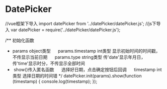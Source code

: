 # DatePicker
//vue框架下导入
import datePicker from '../datePicker/datePicker.js';
//js下导入
var datePicker = require('../datePicker/datePicker.js');

/** 初始化函数
 *  params object类型 
      params.timestamp int类型 显示初始时间的时间戳，不传显示当前日期
      params.type string类型 传'date'显示年月日，传'time'显示时分，不传显示全部时间
 *  show()传入匿名函数
      选择好日期，点击确定按钮后回调
      timestamp int类型 选择日期的时间错
 */
datePicker.init(params).show(function (timestamp) {
  console.log(timestamp);
});
